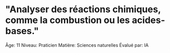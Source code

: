 # "Analyser des réactions chimiques, comme la combustion ou les acides-bases."

Âge: 11
Niveau: Praticien
Matière: Sciences naturelles
Évalué par: IA